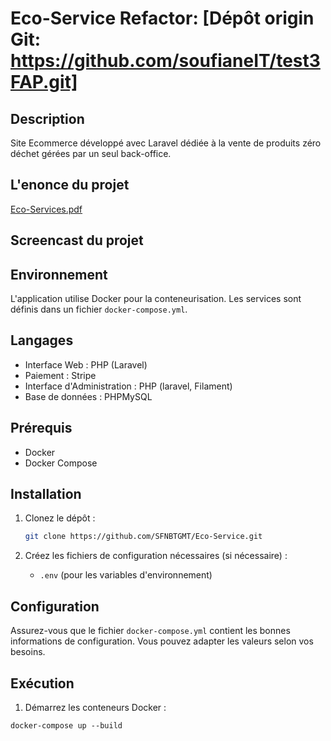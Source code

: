 ﻿# Eco-Service Refactor: [**Dépôt origin Git:** https://github.com/soufianeIT/test3FAP.git]

## Description
Site Ecommerce développé avec Laravel dédiée à la vente de produits zéro déchet gérées par un seul back-office.

## L'enonce du projet
[Eco-Services.pdf](https://github.com/user-attachments/files/20301656/Eco-Services.pdf)

## Screencast du projet


## Environnement
L'application utilise Docker pour la conteneurisation. Les services sont définis dans un fichier `docker-compose.yml`.

## Langages
- Interface Web : PHP (Laravel)
- Paiement : Stripe
- Interface d'Administration : PHP (laravel, Filament)
- Base de données : PHPMySQL

## Prérequis
- Docker
- Docker Compose

## Installation

1. Clonez le dépôt :
    ```sh
    git clone https://github.com/SFNBTGMT/Eco-Service.git
    ```

2. Créez les fichiers de configuration nécessaires (si nécessaire) :
    - `.env` (pour les variables d'environnement)

## Configuration
Assurez-vous que le fichier `docker-compose.yml` contient les bonnes informations de configuration. Vous pouvez adapter les valeurs selon vos besoins.

## Exécution
1. Démarrez les conteneurs Docker :

```
docker-compose up --build
```
